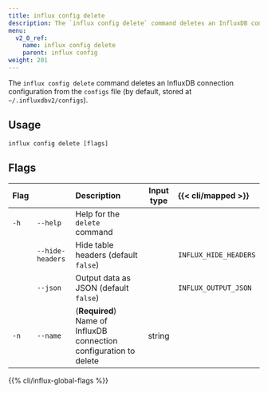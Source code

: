 ```yaml
---
title: influx config delete
description: The `influx config delete` command deletes an InfluxDB connection configuration.
menu:
  v2_0_ref:
    name: influx config delete
    parent: influx config
weight: 201
---
```


The `influx config delete` command deletes an InfluxDB connection configuration
from the `configs` file (by default, stored at `~/.influxdbv2/configs`).

## Usage
```
influx config delete [flags]
```

## Flags
| Flag |                  | Description                                                        | Input type  | {{< cli/mapped >}}    |
|:---- |:---              |:-----------                                                        |:----------: |:------------------    |
| `-h` | `--help`         | Help for the `delete` command                                      |             |                       |
|      | `--hide-headers` | Hide table headers (default `false`)                               |             | `INFLUX_HIDE_HEADERS` |
|      | `--json`         | Output data as JSON (default `false`)                              |             | `INFLUX_OUTPUT_JSON`  |
| `-n` | `--name`         | (**Required**) Name of InfluxDB connection configuration to delete | string      |                       |

{{% cli/influx-global-flags %}}
